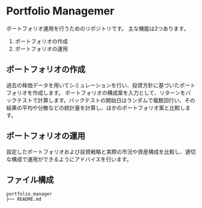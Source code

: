 # Portfolio Managemer
ポートフォリオ運用を行うためのリポジトリです。
主な機能は2つあります。
1. ポートフォリオの作成
2. ポートフォリオの運用

## ポートフォリオの作成
過去の株価データを用いてシミュレーションを行い、投資方針に基づいたポートフォリオを作成します。
ポートフォリオの構成案を入力として、リターンをバックテストで計算します。バックテストの開始日はランダムで複数回行い、その結果の平均や分散などの統計量を計算し、ほかのポートフォリオ案と比較します。



## ポートフォリオの運用
設定したポートフォリオおよび投資戦略と実際の市況や資産構成を比較し、適切な構成で運用ができるようにアドバイスを行います。

## ファイル構成
```
portfolio_manager
├── README.md
```
